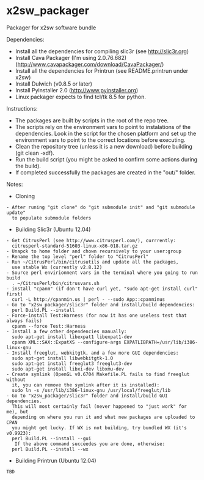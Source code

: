 x2sw_packager
=============

Packager for x2sw software bundle

Dependencies:
- Install all the dependencies for compiling slic3r (see http://slic3r.org)
- Install Cava Packager (I'm using 2.0.76.682) 
  (http://www.cavapackager.com/download/CavaPackager/)
- Install all the dependencies for Printrun (see README.printrun under x2sw)
- Install Dulwich (v0.8.5 or later)
- Install Pyinstaller 2.0 (http://www.pyinstaller.org)
- Linux packager expects to find tcl/tk 8.5 for python.

Instructions:
- The packages are built by scripts in the root of the repo tree.
- The scripts rely on the environment vars to point to instalations of 
  the dependencies. Look in the script for the chosen platform and 
  set up the environment vars to point to the correct locations before 
  executing. 
- Clean the repository tree (unless it is a new download) before 
  building (git clean -xdf).
- Run the build script (you might be asked to confirm some actions during the build).
- If completed successfully the packages are created in the "out/<platform>" folder.
  
Notes:

* Cloning
```
- After runing "git clone" do "git submodule init" and "git submodule update"
  to populate submodule folders
```
* Building Slic3r (Ubuntu 12.04)
```
- Get CitrusPerl (see http://www.citrusperl.com/), currrently:
  citrusperl-standard-51603-linux-x86-018.tar.gz
- Unapck to home folder and chown recursively to your user:group
- Rename the top level "perl" folder to "CitrusPerl"
- Run ~/CitrusPerl/bin/citrusutils and update all the packages,
  use stable Wx (currently v2.8.12)
- Source perl envirionment vars in the terminal where you going to run build
  . ~/CitrusPerl/bin/citrusvars.sh
- install "cpanm" (if don't have curl yet, "sudo apt-get install curl" first)
  curl -L http://cpanmin.us | perl - --sudo App::cpanminus
- Go to "x2sw_packager/slic3r" folder and install/build dependencies: 
  perl Build.PL --install
- Force-install Test:Harness (for now it has one useless test that always fails)
  cpanm --force Test::Harness
- Install a few other dependencies manually:
  sudo apt-get install libexpat1 libexpat1-dev
  cpanm XML::SAX::ExpatXS --configure-args EXPATLIBPATH=/usr/lib/i386-linux-gnu
- Install freeglut, webkitgtk, and a few more GUI dependencies:
  sudo apt-get install libwebkitgtk-1.0
  sudo apt-get install freeglut3 freeglut3-dev
  sudo apt-get install libxi-dev libxmu-dev
- Create symlink (OpenGL v0.6704 Makefile.PL fails to find freeglut without
  it, you can remove the symlink after it is installed):
  sudo ln -s /usr/lib/i386-linux-gnu /usr/local/freeglut/lib
- Go to "x2sw_packager/slic3r" folder and install/build GUI dependencies.
  This will most certainly fail (never happened to "just work" for me), but 
  depending on where you run it and what new packages are uploaded to CPAN 
  you might get lucky. If WX is not building, try bundled WX (it's v0.9923):
  perl Build.PL --install --gui
   If the above command succeedes you are done, otherwise:
  perl Build.PL --install --wx
```
* Building Printrun (Ubuntu 12.04)
```
TBD   
```
